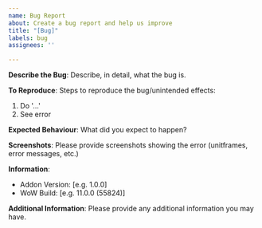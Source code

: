 ```yaml
---
name: Bug Report
about: Create a bug report and help us improve
title: "[Bug]"
labels: bug
assignees: ''

---
```


**Describe the Bug**:
Describe, in detail, what the bug is.

**To Reproduce**:
Steps to reproduce the bug/unintended effects:
1. Do '...'
2. See error

**Expected Behaviour**:
What did you expect to happen?

**Screenshots**:
Please provide screenshots showing the error (unitframes, error messages, etc.)

**Information**:
- Addon Version: [e.g. 1.0.0]
- WoW Build: [e.g. 11.0.0 (55824)]

**Additional Information**:
Please provide any additional information you may have.